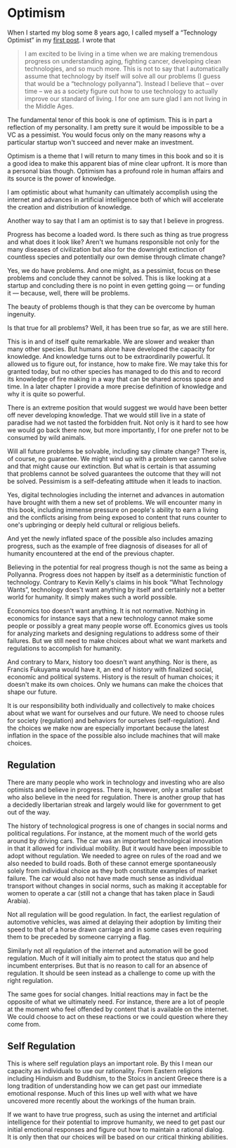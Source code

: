 # Optimism

When I started my blog some 8 years ago, I called myself a &ldquo;Technology Optimist&rdquo; in my [first post](http://continuations.com/post/27777558/technology-optimist). I wrote that

> I am excited to be living in a time when we are making tremendous progress on understanding aging, fighting cancer, developing clean technologies, and so much more.  This is not to say that I automatically assume that technology by itself will solve all our problems (I guess that would be a &ldquo;technology pollyanna&rdquo;).  Instead I believe that – over time – we as a society figure out how to use technology to actually improve our standard of living. I for one am sure glad I am not living in the Middle Ages.

The fundamental tenor of this book is one of optimism. This is in part a reflection of my personality. I am pretty sure it would be impossible to be a VC as a pessimist. You would focus only on the many reasons why a particular startup won&apos;t succeed and never make an investment.

Optimism is a theme that I will return to many times in this book and so it is a good idea to make this apparent bias of mine clear upfront. It is more than a personal bias though. Optimism has a profound role in human affairs and its source is the power of knowledge.

I am optimistic about what humanity can ultimately accomplish using the internet and advances in artificial intelligence both of which will accelerate the creation and distribution of knowledge.

Another way to say that I am an optimist is to say that I believe in progress.

Progress has become a loaded word. Is there such as thing as true progress and what does it look like? Aren&apos;t we humans responsible not only for the many diseases of civilization but also for the downright extinction of countless species and potentially our own demise through climate change?

Yes, we do have problems. And one might, as a pessimist, focus on these problems and conclude they cannot be solved. This is like looking at a startup and concluding there is no point in even getting going &mdash; or funding it &mdash; because, well, there will be problems.

The beauty of problems though is that they can be overcome by human ingenuity. 

Is that true for all problems? Well, it has been true so far, as we are still here.

This is in and of itself quite remarkable. We are slower and weaker than many other species. But humans alone have developed the capacity for knowledge. And knowledge turns out to be extraordinarily powerful. It allowed us to figure out, for instance, how to make fire. We may take this for granted today, but no other species has managed to do this and to record its knowledge of fire making in a way that can be shared across space and time. In a later chapter I provide a more precise definition of knowledge and why it is quite so powerful.

There is an extreme position that would suggest we would have been better off never developing knowledge. That we would still live in a state of paradise had we not tasted the forbidden fruit. Not only is it hard to see how we would go back there now, but more importantly, I for one prefer not to be consumed by wild animals.

Will all future problems be solvable, including say climate change? There is, of course, no guarantee. We might wind up with a problem we cannot solve and that might cause our extinction. But what is certain is that assuming that problems cannot be solved guarantees the outcome that they will not be solved. Pessimism is a self-defeating attitude when it leads to inaction.

Yes, digital technologies including the internet and advances in automation have brought with them a new set of problems. We will encounter many in this book, including immense pressure on people&apos;s ability to earn a living and the conflicts arising from being exposed to content that runs counter to one&apos;s upbringing or deeply held cultural or religious beliefs.

And yet the newly inflated space of the possible also includes amazing progress, such as the example of free diagnosis of diseases for all of humanity encountered at the end of the previous chapter.

Believing in the potential for real progress though is not the same as being a Pollyanna. Progress does not happen by itself as a deterministic function of technology. Contrary to Kevin Kelly&apos;s claims in his book &ldquo;What Technology Wants&rdquo;, technology does&apos;t want anything by itself and certainly not a better world for humanity. It simply makes such a world possible. 

Economics too doesn&apos;t want anything. It is not normative. Nothing in economics for instance says that a new technology cannot make some people or possibly a great many people worse off. Economics gives us tools for analyzing markets and designing regulations to address some of their failures. But we still need to make choices about what we want markets and regulations to accomplish for humanity.

And contrary to Marx, history too doesn&apos;t want anything. Nor is there, as Francis Fukuyama would have it, an end of history with finalized social, economic and political systems. History is the result of human choices; it doesn&apos;t make its own choices. Only we humans can make the choices that shape our future. 

It is our responsibility both individually and collectively to make choices about what we want for ourselves and our future. We need to choose rules for society (regulation) and behaviors for ourselves (self-regulation). And the choices we make now are especially important because the latest inflation in the space of the possible also include machines that will make choices.


## Regulation

There are many people who work in technology and investing who are also optimists and believe in progress. There is, however, only a smaller subset who also believe in the need for regulation. There is another group that has a decidedly libertarian streak and largely would like for government to get out of the way.

The history of technological progress is one of changes in social norms and political regulations. For instance, at the moment much of the world gets around by driving cars. The car was an important technological innovation in that it allowed for individual mobility. But it would have been impossible to adopt without regulation. We needed to agree on rules of the road and we also needed to build roads. Both of these cannot emerge spontaneously solely from individual choice as they both constitute examples of market failure. The car would also not have made much sense as individual transport without changes in social norms, such as making it acceptable for women to operate a car (still not a change that has taken place in Saudi Arabia).

Not all regulation will be good regulation. In fact, the earliest regulation of automotive vehicles, was aimed at delaying their adoption by limiting their speed to that of a horse drawn carriage and in some cases even requiring them to be preceded by someone carrying a flag.

Similarly not all regulation of the internet and automation will be good regulation. Much of it will initially aim to protect the status quo and help incumbent enterprises. But that is no reason to call for an absence of regulation. It should be seen instead as a challenge to come up with the right regulation. 

The same goes for social changes. Initial reactions may in fact be the opposite of what we ultimately need. For instance, there are a lot of people at the moment who feel offended by content that is available on the internet. We could choose to act on these reactions or we could question where they come from.


## Self Regulation

This is where self regulation plays an important role. By this I mean our capacity as individuals to use our rationality. From Eastern religions including Hinduism and Buddhism, to the Stoics in ancient Greece there is a long tradition of understanding how we can get past our immediate emotional response. Much of this lines up well with what we have uncovered more recently about the workings of the human brain.

If we want to have true progress, such as using the internet and artificial intelligence for their potential to improve humanity, we need to get past our initial emotional responses and figure out how to maintain a rational dialog. It is only then that our choices will be based on our critical thinking abiliities.


